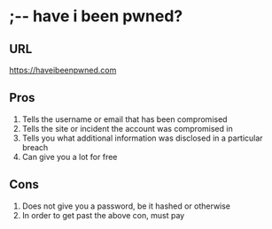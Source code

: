 #  ;--  have i been pwned?
##  URL
https://haveibeenpwned.com

##  Pros
1.  Tells the username or email that has been compromised
1.  Tells the site or incident the account was compromised in
1.  Tells you what additional information was disclosed in a particular breach
1.  Can give you a lot for free

##  Cons
1.  Does not give you a password, be it hashed or otherwise
1.  In order to get past the above con, must pay